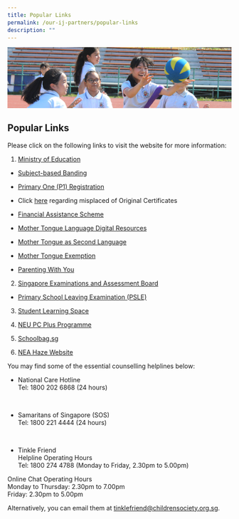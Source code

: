 ```yaml
---
title: Popular Links
permalink: /our-ij-partners/popular-links
description: ""
---
```

![](/images/subpage.jpg)

## Popular Links

Please click on the following links to visit the website for more information:

  

1.  [Ministry of Education](http://www.moe.edu.sg/)

*   [Subject-based Banding](https://www.moe.gov.sg/microsites/psle-fsbb/full-subject-based-banding/main.html)
*   [Primary One (P1) Registration](https://www.moe.gov.sg/primary/p1-registration)

*   Click [here](https://www.moe.gov.sg/exam-related-services) regarding misplaced of Original Certificates

*   [Financial Assistance Scheme](https://www.moe.gov.sg/financial-matters/financial-assistance)
*   [Mother Tongue Language Digital Resources](https://www.mtl.moe.edu.sg/)
*   [Mother Tongue as Second Language](https://www.moe.gov.sg/primary/curriculum/mother-tongue-languages/learning-in-school)
*   [Mother Tongue Exemption](https://www.moe.gov.sg/primary/curriculum/mother-tongue-languages/exemption)
*   [Parenting With You](https://www.instagram.com/parentingwith.moesg/?hl=en)

  

2.  [Singapore Examinations and Assessment Board](https://www.seab.gov.sg/)

*   [Primary School Leaving Examination (PSLE)](https://www.seab.gov.sg/home/examinations/psle)

  

3.  [Student Learning Space](https://vle.learning.moe.edu.sg/login)

  

4.  [NEU PC Plus Programme](https://www.imda.gov.sg/neupc)

  

5.  [Schoolbag.sg](https://www.schoolbag.edu.sg/)

  

6.  [NEA Haze Website](https://www.haze.gov.sg/)

  

  

You may find some of the essential counselling helplines below:

  

*   National Care Hotline<br>
Tel: 1800 202 6868 (24 hours)

  <br>

*   Samaritans of Singapore (SOS)<br>
Tel: 1800 221 4444 (24 hours)

  <br>

*   Tinkle Friend<br>
Helpline Operating Hours<br>
Tel: 1800 274 4788 (Monday to Friday, 2.30pm to 5.00pm)<br>

Online Chat Operating Hours<br>
Monday to Thursday: 2.30pm to 7.00pm<br>
Friday: 2.30pm to 5.00pm

  

Alternatively, you can email them at [tinklefriend@childrensociety.org.sg](mailto:tinklefriend@childrensociety.org.sg).
